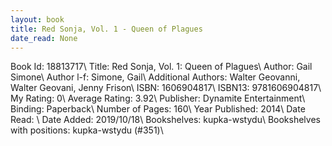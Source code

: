 ```yaml
---
layout: book
title: Red Sonja, Vol. 1 - Queen of Plagues
date_read: None
---
```


Book Id: 18813717\ 
Title: Red Sonja, Vol. 1: Queen of Plagues\ 
Author: Gail Simone\ 
Author l-f: Simone, Gail\ 
Additional Authors: Walter Geovanni, Walter Geovani, Jenny Frison\ 
ISBN: 1606904817\ 
ISBN13: 9781606904817\ 
My Rating: 0\ 
Average Rating: 3.92\ 
Publisher: Dynamite Entertainment\ 
Binding: Paperback\ 
Number of Pages: 160\ 
Year Published: 2014\ 
Date Read: \ 
Date Added: 2019/10/18\ 
Bookshelves: kupka-wstydu\ 
Bookshelves with positions: kupka-wstydu (#351)\ 

